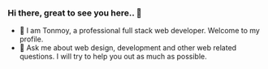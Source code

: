 ### Hi there, great to see you here.. 👋
- 🔭 I am Tonmoy, a professional full stack web developer. Welcome to my profile. 
- 💬 Ask me about web design, development and other web related questions. I will try to help you out as much as possible.
<!--
**ZaedTonmoy/ZaedTonmoy** is a ✨ _special_ ✨ repository because its `README.md` (this file) appears on your GitHub profile.

- 🔭 I am Tonmoy, a professional full stack web developer. Welcome to my profile. 
- 💬 Ask me about web design, development and other web related questions. I will try to help you out as much as possible.
- 📫 How to reach me: ...
- 😄 Pronouns: ...
- ⚡ Fun fact: ...
-->
